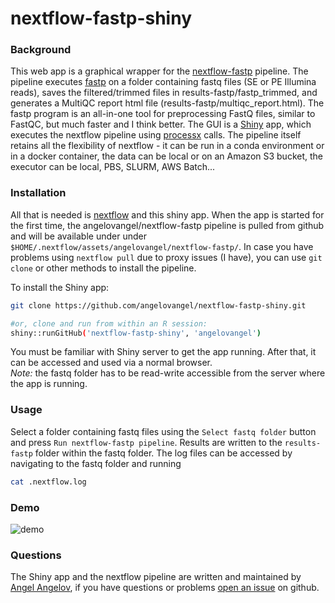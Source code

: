 # nextflow-fastp-shiny

### Background

This web app is a graphical wrapper for the [nextflow-fastp](https://github.com/angelovangel/nextflow-fastp) pipeline. The pipeline executes [fastp](https://github.com/OpenGene/fastp) on a folder containing fastq files (SE or PE Illumina reads), saves the filtered/trimmed files in results-fastp/fastp_trimmed, and generates a MultiQC report html file (results-fastp/multiqc_report.html). The fastp program is an all-in-one tool for preprocessing FastQ files, similar to FastQC, but much faster and I think better.
The GUI is a [Shiny](https://shiny.rstudio.com/) app, which executes the nextflow pipeline using [processx](https://github.com/r-lib/processx) calls. The pipeline itself retains all the flexibility of nextflow - it can be run in a conda environment or in a docker container, the data can be local or on an Amazon S3 bucket, the executor can be local, PBS, SLURM, AWS Batch...

### Installation

All that is needed is [nextflow]() and this shiny app. When the app is started for the first time, the angelovangel/nextflow-fastp pipeline is pulled from github and will be available under under `$HOME/.nextflow/assets/angelovangel/nextflow-fastp/`. In case you have problems using `nextflow pull` due to proxy issues (I have), you can use `git clone` or other methods to install the pipeline.   

To install the Shiny app:

```bash
git clone https://github.com/angelovangel/nextflow-fastp-shiny.git

#or, clone and run from within an R session:
shiny::runGitHub('nextflow-fastp-shiny', 'angelovangel')
```

You must be familiar with Shiny server to get the app running. After that, it can be accessed and used via a normal browser.   
*Note:* the fastq folder has to be read-write accessible from the server where the app is running.

### Usage

Select a folder containing fastq files using the `Select fastq folder` button and press `Run nextflow-fastp pipeline`. Results are written to the `results-fastp` folder within the fastq folder. The log files can be accessed by navigating to the fastq folder and running

```bash
cat .nextflow.log
```

### Demo
![demo](demo/demo.gif)

### Questions

The Shiny app and the nextflow pipeline are written and maintained by [Angel Angelov](https://github.com/angelovangel), if you have questions or problems [open an issue](https://github.com/angelovangel/nextflow-fastp-shiny/issues/new) on github.
